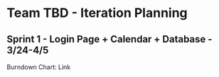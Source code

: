 # Team TBD - Iteration Planning

## Sprint 1 - Login Page + Calendar + Database - 3/24-4/5

Burndown Chart: Link
